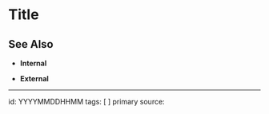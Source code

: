 # Title

## See Also
- **Internal**


- **External**

---

id: YYYYMMDDHHMM
tags: [ ]
primary source:
